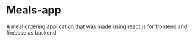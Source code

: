 # Meals-app
A meal ordering application that was made using react.js for frontend and firebase as backend.
